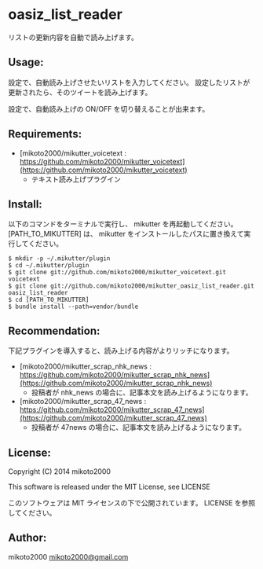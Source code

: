 oasiz_list_reader
=================

リストの更新内容を自動で読み上げます。

Usage:
------

設定で、自動読み上げさせたいリストを入力してください。
設定したリストが更新されたら、そのツイートを読み上げます。

設定で、自動読み上げの ON/OFF を切り替えることが出来ます。

Requirements:
-------------

- [mikoto2000/mikutter_voicetext : https://github.com/mikoto2000/mikutter_voicetext](https://github.com/mikoto2000/mikutter_voicetext)
    - テキスト読み上げプラグイン

Install:
--------

以下のコマンドをターミナルで実行し、 mikutter を再起動してください。
[PATH_TO_MIKUTTER] は、 mikutter をインストールしたパスに置き換えて実行してください。

~~~ { .sh }
$ mkdir -p ~/.mikutter/plugin
$ cd ~/.mikutter/plugin
$ git clone git://github.com/mikoto2000/mikutter_voicetext.git voicetext
$ git clone git://github.com/mikoto2000/mikutter_oasiz_list_reader.git oasiz_list_reader
$ cd [PATH_TO_MIKUTTER]
$ bundle install --path=vendor/bundle
~~~

Recommendation:
---------------

下記プラグインを導入すると、読み上げる内容がよりリッチになります。

- [mikoto2000/mikutter_scrap_nhk_news : https://github.com/mikoto2000/mikutter_scrap_nhk_news](https://github.com/mikoto2000/mikutter_scrap_nhk_news)
    - 投稿者が nhk_news の場合に、記事本文を読み上げるようになります。
- [mikoto2000/mikutter_scrap_47_news : https://github.com/mikoto2000/mikutter_scrap_47_news](https://github.com/mikoto2000/mikutter_scrap_47_news)
    - 投稿者が 47news の場合に、記事本文を読み上げるようになります。

License:
--------

Copyright (C) 2014 mikoto2000

This software is released under the MIT License, see LICENSE

このソフトウェアは MIT ライセンスの下で公開されています。 LICENSE を参照してください。

Author:
-------

mikoto2000 <mikoto2000@gmail.com>
